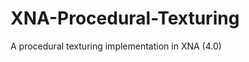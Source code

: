 XNA-Procedural-Texturing
========================

A procedural texturing implementation in XNA (4.0)